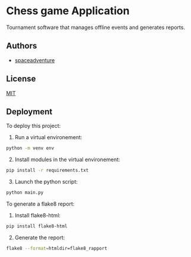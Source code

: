 
# Chess game Application

Tournament software that manages offline events and generates reports.

## Authors

- [spaceadventure](https://github.com/supermanparis)


## License

[MIT](https://choosealicense.com/licenses/mit/)


## Deployment

To deploy this project:

1. Run a virtual environement:

```bash
python -m venv env
```
2. Install modules in the virtual environement:

```bash
pip install -r requirements.txt
```

3. Launch the python script:

```bash
python main.py
```

To generate a flake8 report:

1. Install flake8-html:
```bash
pip install flake8-html
```

2. Generate the report:
```bash
flake8 --format=htmldir=flake8_rapport
```



